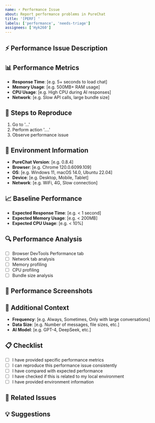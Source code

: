 ```yaml
---
name: ⚡ Performance Issue
about: Report performance problems in PureChat
title: '[PERF] '
labels: ['performance', 'needs-triage']
assignees: ['Hyk260']
---
```


## ⚡ Performance Issue Description
<!-- 请清晰简洁地描述性能问题 -->

## 📊 Performance Metrics
<!-- 用具体指标描述性能问题 -->
- **Response Time**: [e.g. 5+ seconds to load chat]
- **Memory Usage**: [e.g. 500MB+ RAM usage]
- **CPU Usage**: [e.g. High CPU during AI responses]
- **Network**: [e.g. Slow API calls, large bundle size]

## 🔄 Steps to Reproduce
<!-- 重现步骤 -->
1. Go to '...'
2. Perform action '....'
3. Observe performance issue

## 📱 Environment Information
<!-- 环境信息 -->
- **PureChat Version**: [e.g. 0.8.4]
- **Browser**: [e.g. Chrome 120.0.6099.109]
- **OS**: [e.g. Windows 11, macOS 14.0, Ubuntu 22.04]
- **Device**: [e.g. Desktop, Mobile, Tablet]
- **Network**: [e.g. WiFi, 4G, Slow connection]

## 📈 Baseline Performance
<!-- 预期的性能是什么？ -->
- **Expected Response Time**: [e.g. < 1 second]
- **Expected Memory Usage**: [e.g. < 200MB]
- **Expected CPU Usage**: [e.g. < 10%]

## 🔍 Performance Analysis
<!-- 您为理解问题所做的任何分析 -->
- [ ] Browser DevTools Performance tab
- [ ] Network tab analysis
- [ ] Memory profiling
- [ ] CPU profiling
- [ ] Bundle size analysis

## 📸 Performance Screenshots
<!-- 性能指标、DevTools 等的截图 -->

## 🔧 Additional Context
<!-- 关于性能问题的任何其他上下文 -->
- **Frequency**: [e.g. Always, Sometimes, Only with large conversations]
- **Data Size**: [e.g. Number of messages, file sizes, etc.]
- **AI Model**: [e.g. GPT-4, DeepSeek, etc.]

## 📋 Checklist
<!-- 检查清单 -->
- [ ] I have provided specific performance metrics
- [ ] I can reproduce this performance issue consistently
- [ ] I have compared with expected performance
- [ ] I have checked if this is related to my local environment
- [ ] I have provided environment information

## 🔗 Related Issues
<!-- 链接任何相关的性能问题 -->

## 💡 Suggestions
<!-- 任何改进性能的建议 --> 